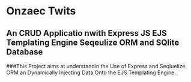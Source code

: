 # Onzaec Twits

## An CRUD Applicatio nwith Express JS EJS Templating Engine Seqeulize ORM and SQlite Database
###This Project aims at understandin the Use of Express and Seqluelize ORM an Dynamically Injecting Data Onto the EJS Templating Engine.
